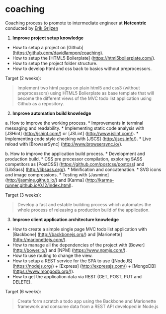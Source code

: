 # coaching
Coaching process to promote to intermediate engineer at __Netcentric__ conducted by [Erik Grijzen](https://github.com/ErikGrijzen)

1. __Improve project setup knowledge__
  * How to setup a project on [Github] (https://github.com/davidlampon/coaching).
  * How to setup the [HTML5 Boilerplate] (https://html5boilerplate.com/).
  * How to setup the project folder structure.
  * How to develop html and css back to basics without preprocessors.
  
  Target (2 weeks):
  > Implement two html pages on plain html5 and css3 (without preprocessors) using HTML5 Bolierplate as base template that will become the different views of the MVC todo list application using Github as a repository.

2. __Improve automation build knowledge__

  a. How to improve the working process.
    * Improvements in terminal messaging and readability.
    * Implementing static code analysis with [JSHint] (http://jshint.com/) or [JSLint] (http://www.jslint.com/).
    * Implementing code style checking with [JSCS] (http://jscs.info/).
    * Live reload with [BrowserSync] (http://www.browsersync.io/).
    
  b. How to improve the application build process.
    * Development and production build.
    * CSS pre processor compilation, exploring SASS competitors as [PostCSS] (https://github.com/postcss/postcss) and [LibSass] (http://libsass.org/).
    * Minification and concatenation.
    * SVG icons and image compressions. 
    * Testing with [Jasmine] (http://jasmine.github.io/) and [Karma] (http://karma-runner.github.io/0.12/index.html).
    
  Target (3 weeks):
  > Develop a fast and estable building process which automates the whole process of releasing a production build of the application.

3. __Improve client application architecture knowledge__
  * How to create a simple single page MVC todo list application with [Backbone] (http://backbonejs.org/) and [Marionette] (http://marionettejs.com/).
  * How to manage all the dependencies of the project with [Bower] (http://bower.io/) and [NPM] (https://www.npmjs.com/).
  * How to use routing to change the view.
  * How to setup a REST service for the SPA to use ([NodeJS] (https://nodejs.org/) + [Express] (http://expressjs.com/) + [MongoDB] (https://www.mongodb.org/)).
  * How to get the application data via REST (GET, POST, PUT and DELETE).

 Target (6 weeks):
  > Create form scratch a todo app using the Backbone and Marionette framework and consume data from a REST API developed in Node.js
